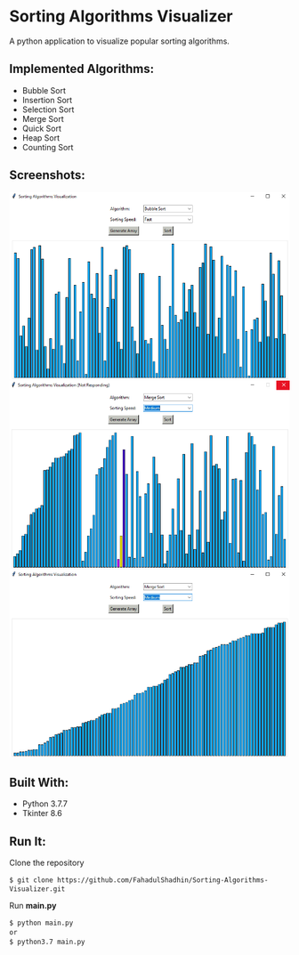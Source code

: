 # Sorting Algorithms Visualizer
<p>A python application to visualize popular sorting algorithms.</p>

## Implemented Algorithms:
* Bubble Sort 
* Insertion Sort 
* Selection Sort 
* Merge Sort 
* Quick Sort 
* Heap Sort 
* Counting Sort

## Screenshots:
<img src="img/ss1.png">
<img src="img/ss2.png">
<img src="img/ss3.png">

## Built With:
* Python 3.7.7
* Tkinter 8.6

## Run It:
<p> Clone the repository </p>

```
$ git clone https://github.com/FahadulShadhin/Sorting-Algorithms-Visualizer.git
```

<p>Run <strong>main.py</strong><p>

```cmd
$ python main.py 
or
$ python3.7 main.py
```
  
